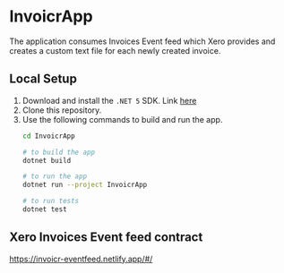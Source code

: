 # InvoicrApp

The application consumes Invoices Event feed which Xero provides and creates a custom text file for each newly created invoice.


## Local Setup

1. Download and install the `.NET 5` SDK. Link [here](https://dotnet.microsoft.com/download)
2. Clone this repository.
3. Use the following commands to build and run the app.
    ```bash
    cd InvoicrApp

    # to build the app
    dotnet build

    # to run the app
    dotnet run --project InvoicrApp

    # to run tests
    dotnet test
    ```

## Xero Invoices Event feed contract
https://invoicr-eventfeed.netlify.app/#/